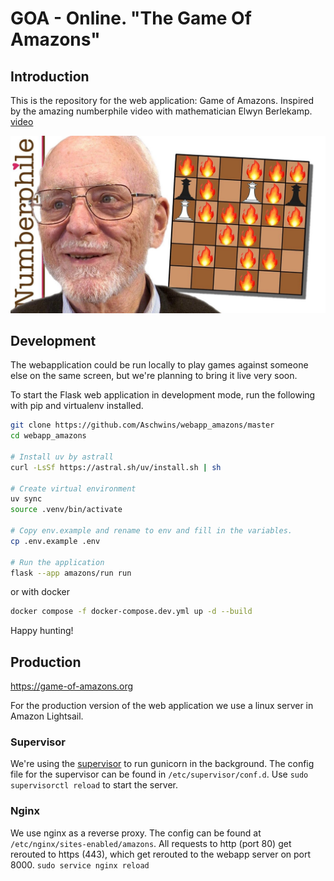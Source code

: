 # GOA - Online. "The Game Of Amazons"

## Introduction

This is the repository for the web application: Game of Amazons. Inspired by the amazing numberphile video with mathematician 
Elwyn Berlekamp. [video](https://www.youtube.com/watch?v=kjSOSeRZVNg)

![Erwyn](amazons/static/img/elwynamazons.jpg)

## Development

The webapplication could be run locally to play games against someone else on the same screen, but we're planning to bring it live very soon.

To start the Flask web application in development mode, run the following with pip and virtualenv installed.

```sh
git clone https://github.com/Aschwins/webapp_amazons/master
cd webapp_amazons

# Install uv by astrall
curl -LsSf https://astral.sh/uv/install.sh | sh

# Create virtual environment
uv sync
source .venv/bin/activate

# Copy env.example and rename to env and fill in the variables.
cp .env.example .env

# Run the application
flask --app amazons/run run
```

or with docker

```sh
docker compose -f docker-compose.dev.yml up -d --build
```

Happy hunting!

## Production

https://game-of-amazons.org

For the production version of the web application we use a linux server in Amazon Lightsail.


### Supervisor
We're using the [supervisor](http://supervisord.org/) to run gunicorn in the background. The config file for the 
supervisor can be found in `/etc/supervisor/conf.d`. Use 
```sudo supervisorctl reload```
to start the server.

### Nginx
We use nginx as a reverse proxy. The config can be found at `/etc/nginx/sites-enabled/amazons`. All requests to http 
(port 80) get rerouted to https (443), which get rerouted to the webapp server on port 8000.
```sudo service nginx reload```